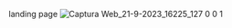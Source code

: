 landing page
![Captura Web_21-9-2023_16225_127 0 0 1](https://github.com/Calueto00/paulo/assets/104561963/9606634a-2be7-44c7-88ed-b33f920ac898)
